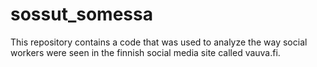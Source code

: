 # sossut_somessa
This repository contains a code that was used to analyze the way social workers were seen in the finnish social media site called vauva.fi. 
